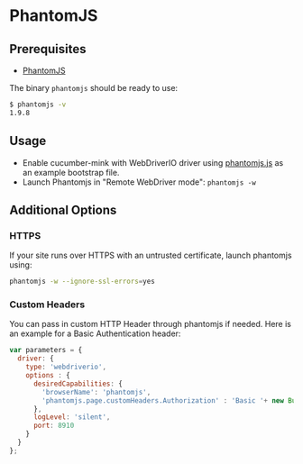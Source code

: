 # PhantomJS

## Prerequisites

* [PhantomJS](http://phantomjs.org/download.html)

The binary `phantomjs` should be ready to use:

``` bash
$ phantomjs -v
1.9.8
```

## Usage

* Enable cucumber-mink with WebDriverIO driver using [phantomjs.js](phantomjs.js) as an example bootstrap file.
* Launch Phantomjs in "Remote WebDriver mode": `phantomjs -w`

## Additional Options
### HTTPS
If your site runs over HTTPS with an untrusted certificate, launch phantomjs using:
``` bash
phantomjs -w --ignore-ssl-errors=yes
```

### Custom Headers
You can pass in custom HTTP Header through phantomjs if needed. Here is an example for a Basic Authentication header:

``` javascript
var parameters = {
  driver: {
    type: 'webdriverio',
    options : {
      desiredCapabilities: {
        'browserName': 'phantomjs',
        'phantomjs.page.customHeaders.Authorization' : 'Basic '+ new Buffer('login:password').toString('base64')
      },
      logLevel: 'silent',
      port: 8910
    }
  }
};
```
